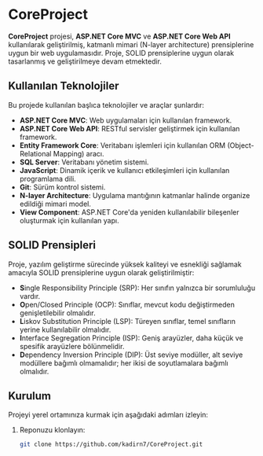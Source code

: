 # CoreProject

**CoreProject** projesi, **ASP.NET Core MVC** ve **ASP.NET Core Web API** kullanılarak geliştirilmiş, katmanlı mimari (N-layer architecture) prensiplerine uygun bir web uygulamasıdır. Proje, SOLID prensiplerine uygun olarak tasarlanmış ve geliştirilmeye devam etmektedir.

## Kullanılan Teknolojiler

Bu projede kullanılan başlıca teknolojiler ve araçlar şunlardır:

- **ASP.NET Core MVC**: Web uygulamaları için kullanılan framework.
- **ASP.NET Core Web API**: RESTful servisler geliştirmek için kullanılan framework.
- **Entity Framework Core**: Veritabanı işlemleri için kullanılan ORM (Object-Relational Mapping) aracı.
- **SQL Server**: Veritabanı yönetim sistemi.
- **JavaScript**: Dinamik içerik ve kullanıcı etkileşimleri için kullanılan programlama dili.
- **Git**: Sürüm kontrol sistemi.
- **N-layer Architecture**: Uygulama mantığının katmanlar halinde organize edildiği mimari model.
- **View Component**: ASP.NET Core'da yeniden kullanılabilir bileşenler oluşturmak için kullanılan yapı.

## SOLID Prensipleri

Proje, yazılım geliştirme sürecinde yüksek kaliteyi ve esnekliği sağlamak amacıyla SOLID prensiplerine uygun olarak geliştirilmiştir:

- **S**ingle Responsibility Principle (SRP): Her sınıfın yalnızca bir sorumluluğu vardır.
- **O**pen/Closed Principle (OCP): Sınıflar, mevcut kodu değiştirmeden genişletilebilir olmalıdır.
- **L**iskov Substitution Principle (LSP): Türeyen sınıflar, temel sınıfların yerine kullanılabilir olmalıdır.
- **I**nterface Segregation Principle (ISP): Geniş arayüzler, daha küçük ve spesifik arayüzlere bölünmelidir.
- **D**ependency Inversion Principle (DIP): Üst seviye modüller, alt seviye modüllere bağımlı olmamalıdır; her ikisi de soyutlamalara bağımlı olmalıdır.

## Kurulum

Projeyi yerel ortamınıza kurmak için aşağıdaki adımları izleyin:

1. Reponuzu klonlayın: 
   ```bash
   git clone https://github.com/kadirn7/CoreProject.git
